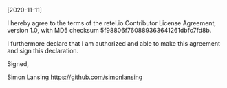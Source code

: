 [2020-11-11]

I hereby agree to the terms of the retel.io Contributor License Agreement, version 1.0, with MD5 checksum
5f98806f760889363641261dbfc7fd8b.

I furthermore declare that I am authorized and able to make this
agreement and sign this declaration.

Signed,

Simon Lansing
https://github.com/simonlansing
